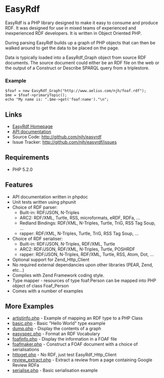 EasyRdf
=======
EasyRdf is a PHP library designed to make it easy to consume and produce RDF. It
was designed for use in mixed teams of experienced and inexperienced RDF
developers. It is written in Object Oriented PHP.

During parsing EasyRdf builds up a graph of PHP objects that can then be walked
around to get the data to be placed on the page.

Data is typically loaded into a EasyRdf_Graph object from source RDF documents.
The source document could either be an RDF file on the web or the output of a
Construct or Describe SPARQL query from a triplestore.

### Example ###

    $foaf = new EasyRdf_Graph("http://www.aelius.com/njh/foaf.rdf");
    $me = $foaf->primaryTopic();
    echo "My name is: ".$me->get('foaf:name')."\n";

<!-- DOWNLOADS -->

Links
-----

* [EasyRdf Homepage](http://www.aelius.com/njh/)
* [API documentation](http://www.aelius.com/njh/easyrdf/docs/)
* Source Code: <http://github.com/njh/easyrdf>
* Issue Tracker: <http://github.com/njh/easyrdf/issues>

Requirements
------------

* PHP 5.2.0


Features
--------

* API documentation written in phpdoc
* Unit tests written using phpunit
* Choice of RDF parser:
  * Built-in: RDF/JSON, N-Triples
  * ARC2: RDF/XML, Turtle, RSS, microformats, eRDF, RDFa, ...
  * Redland Bindings: RDF/XML, N-Triples, Turtle, TriG, RSS Tag Soup, ...
  * rapper: RDF/XML, N-Triples, Turtle, TriG, RSS Tag Soup, ...
* Choice of RDF serialiser:
  * Built-in: RDF/JSON, N-Triples, RDF/XML, Turtle
  * ARC2: RDF/JSON, RDF/XML, N-Triples, Turtle, POSHRDF
  * rapper: RDF/JSON, N-Triples, RDF/XML, Turtle, RSS, Atom, Dot, ...
* Optional support for Zend_Http_Client
* No required external dependancies upon other libraries (PEAR, Zend, etc...)
* Complies with Zend Framework coding style.
* Type mapper - resources of type foaf:Person can be mapped into PHP object of class Foaf_Person
* Comes with a number of examples


More Examples
-------------

* [artistinfo.php](http://github.com/njh/easyrdf/blob/master/examples/artistinfo.php#path) - Example of mapping an RDF type to a PHP Class
* [basic.php](http://github.com/njh/easyrdf/blob/master/examples/basic.php#path) - Basic "Hello World" type example
* [dump.php](http://github.com/njh/easyrdf/blob/master/examples/dump.php#path) - Display the contents of a graph
* [easyspec.php](http://github.com/njh/easyrdf/blob/master/examples/easyspec.php#path) - Format an RDF Vocabulary
* [foafinfo.php](http://github.com/njh/easyrdf/blob/master/examples/foafinfo.php#path) - Display the information in a FOAF file
* [foafmaker.php](http://github.com/njh/easyrdf/blob/master/examples/foafmaker.php#path) - Construct a FOAF document with a choice of serialisations
* [httpget.php](http://github.com/njh/easyrdf/blob/master/examples/httpget.php#path) - No RDF, just test EasyRdf_Http_Client
* [review_extract.php](http://github.com/njh/easyrdf/blob/master/examples/review_extract.php#path) - Extract a review from a page containing Google Review RDFa
* [serialise.php](http://github.com/njh/easyrdf/blob/master/examples/serialise.php#path) - Basic serialisation example

